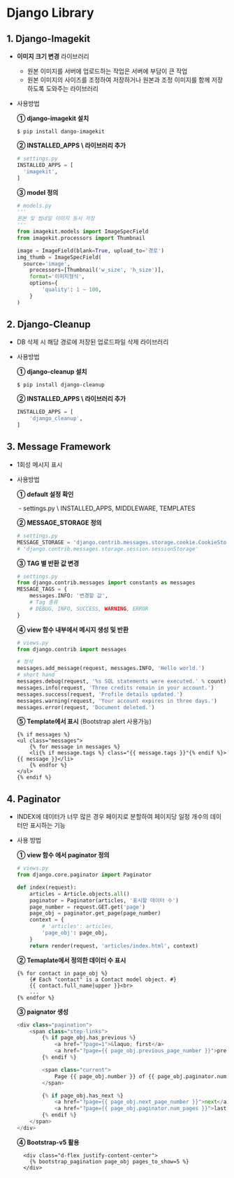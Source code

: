 # Django Library

## 1. Django-Imagekit

- **이미지 크기 변경** 라이브러리

  - 원본 이미지를 서버에 업로드하는 작업은 서버에 부담이 큰 작업
  - 원본 이미지의 사이즈를 조정하여 저장하거나 원본과 조정 이미지를 함께 저장하도록 도와주는 라이브러리

- 사용방법

  **① django-imagekit 설치**

  ```
  $ pip install dango-imagekit
  ```

  **② INSTALLED_APPS \ 라이브러리 추가**

  ```python
  # settings.py
  INSTALLED_APPS = [
  	'imagekit',
  ]
  ```

  **③ model 정의**

  ```python
  # models.py
  '''
  원본 및 썸네일 이미지 동시 저장
  '''
  from imagekit.models import ImageSpecField
  from imagekit.processors import Thumbnail
  
  image = ImageField(blank=True, upload_to='경로')
  img_thumb = ImageSpecField(
  	source='image',
      processors=[Thumbnail('w_size', 'h_size')],
      format='이미지형식',
      options={
          'quality': 1 ~ 100,
      }
  )
  ```

## 2. Django-Cleanup

- DB 삭제 시 해당 경로에 저장된 업로드파일 삭제 라이브러리

- 사용방법

  **① django-cleanup 설치**

  ```
  $ pip install django-cleanup
  ```

  **② INSTALLED_APPS \ 라이브러리 추가**

  ```python
  INSTALLED_APPS = [
      'django_cleanup',
  ]
  ```

## 3. Message Framework

- 1회성 메시지 표시

- 사용방법

  **① default 설정 확인**

  ​		\- settings.py \ INSTALLED_APPS, MIDDLEWARE, TEMPLATES

  **② MESSAGE_STORAGE 정의**

  ```python
  # settings.py
  MESSAGE_STORAGE = 'django.contrib.messages.storage.cookie.CookieStorage'
  # 'django.contrib.messages.storage.session.sessionStorage'
  ```

  **③ TAG 별 반환 값 변경**

  ```python
  # settings.py
  from django.contrib.messages import constants as messages
  MESSAGE_TAGS = {
      messages.INFO: '변경할 값',
      # Tag 종류
      # DEBUG, INFO, SUCCESS, WARNING, ERROR
  }
  ```

  **④ view 함수 내부에서 메시지 생성 및 반환**

  ```python
  # views.py
  from django.contrib import messages
  
  # 정석
  messages.add_message(request, messages.INFO, 'Hello world.')
  # short hand
  messages.debug(request, '%s SQL statements were executed.' % count)
  messages.info(request, 'Three credits remain in your account.')
  messages.success(request, 'Profile details updated.')
  messages.warning(request, 'Your account expires in three days.')
  messages.error(request, 'Document deleted.')
  ```

  **⑤ Template에서 표시** (Bootstrap alert 사용가능)

  ```django
  {% if messages %}
  <ul class="messages">
      {% for message in messages %}
      <li{% if message.tags %} class="{{ message.tags }}"{% endif %}>{{ message }}</li>
      {% endfor %}
  </ul>
  {% endif %}
  ```

## 4. Paginator

- INDEX에 데이터가 너무 많은 경우 페이지로 분할하여 페이지당 일정 개수의 데이터만 표시하는 기능

- 사용 방법

  **① view 함수 에서 paginator 정의**

  ```python
  # views.py
  from django.core.paginator import Paginator
  
  def index(request):
      articles = Article.objects.all()
      paginator = Paginator(articles, '표시할 데이터 수')
      page_number = request.GET.get('page')
      page_obj = paginator.get_page(page_number)
      context = {
          # 'articles': articles,
          'page_obj': page_obj,
      }
      return render(request, 'articles/index.html', context)
  ```

  **② Temaplate에서 정의한 데이터 수 표시**

  ```django
  {% for contact in page_obj %}
      {# Each "contact" is a Contact model object. #}
      {{ contact.full_name|upper }}<br>
      ...
  {% endfor %}
  ```

  **③ paignator 생성**

  ```python
  <div class="pagination">
      <span class="step-links">
          {% if page_obj.has_previous %}
              <a href="?page=1">&laquo; first</a>
              <a href="?page={{ page_obj.previous_page_number }}">previous</a>
          {% endif %}
  
          <span class="current">
              Page {{ page_obj.number }} of {{ page_obj.paginator.num_pages }}.
          </span>
  
          {% if page_obj.has_next %}
              <a href="?page={{ page_obj.next_page_number }}">next</a>
              <a href="?page={{ page_obj.paginator.num_pages }}">last &raquo;</a>
          {% endif %}
      </span>
  </div>
  ```

  **④ Bootstrap-v5 활용**

  ```django
    <div class="d-flex justify-content-center">
      {% bootstrap_pagination page_obj pages_to_show=5 %}
    </div>
  ```

  